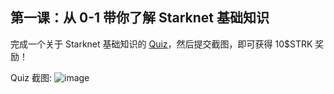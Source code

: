## 第一课：从 0-1 带你了解 Starknet 基础知识

完成一个关于 Starknet 基础知识的 [Quiz](https://openbuild.xyz/quiz/2025041601)，然后提交截图，即可获得 10\$STRK 奖励！

Quiz 截图:
![image](https://github.com/user-attachments/assets/c85b2443-7a35-47bc-b6eb-271c5690bc78)
